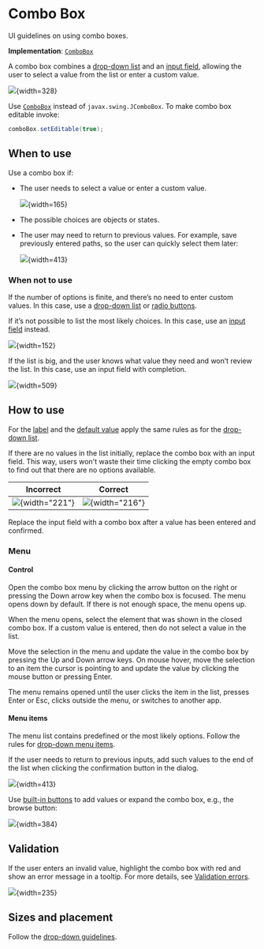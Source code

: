 <!-- Copyright 2000-2024 JetBrains s.r.o. and contributors. Use of this source code is governed by the Apache 2.0 license. -->

# Combo Box

<link-summary>UI guidelines on using combo boxes.</link-summary>

<tldr>

**Implementation**: [`ComboBox`](%gh-ic%/platform/platform-api/src/com/intellij/openapi/ui/ComboBox.java)

</tldr>

A combo box combines a [drop-down list](drop_down.md) and an [input field](input_field.md), allowing the user to select a value from the list or enter a custom value.


![](combo_box_example.png){width=328}

Use [`ComboBox`](%gh-ic%/platform/platform-api/src/com/intellij/openapi/ui/ComboBox.java) instead of `javax.swing.JComboBox`.
To make combo box editable invoke:

```java
comboBox.setEditable(true);
```

## When to use

Use a combo box if:

* The user needs to select a value or enter a custom value.

    ![](combo_box_font_size.png){width=165}

* The possible choices are objects or states.


* The user may need to return to previous values. For example, save previously entered paths, so the user can quickly
select them later:

    ![](maven.png){width=413}


### When not to use

If the number of options is finite, and there’s no need to enter custom values. In this case, use a [drop-down list](drop_down.md) or [radio buttons](radio_button.md).

If it’s not possible to list the most likely choices. In this case, use an [input field](input_field.md) instead.

![](prefill.png){width=152}

If the list is big, and the user knows what value they need and won’t review the list. In this case, use an input field with completion.

![](input_field_completion.png){width=509}


## How to use

For the [label](drop_down.md#label) and the [default value](drop_down.md#default-value) apply the same rules as for the
 [drop-down list](drop_down.md).

If there are no values in the list initially, replace the combo box with an input field.
This way, users won't waste their time clicking the empty combo box to find out that there are no options available.

| <format color="Red" style="bold">Incorrect</format> | <format color="Green" style="bold">Correct</format> |
|-----------------------------------------------------|-----------------------------------------------------|
| ![](combo_box_empty.png){width="221"}               | ![](replace_with_iput_field.png){width="216"}       |

Replace the input field with a combo box after a value has been entered and confirmed.


### Menu

#### Control

Open the combo box menu by clicking the arrow button on the right or pressing the <shortcut>Down</shortcut> arrow key when the combo box is focused.
The menu opens down by default. If there is not enough space, the menu opens up.

When the menu opens, select the element that was shown in the closed combo box. If a custom value is entered, then do not select a value in the list.

Move the selection in the menu and update the value in the combo box by pressing the <control>Up</control> and <control>Down</control> arrow keys.
On mouse hover, move the selection to an item the cursor is pointing to and update the value by clicking the mouse button or pressing <shortcut>Enter</shortcut>.

The menu remains opened until the user clicks the item in the list, presses <shortcut>Enter</shortcut> or <shortcut>Esc</shortcut>, clicks outside the menu,
or switches to another app.


#### Menu items

The menu list contains predefined or the most likely options. Follow the rules for [drop-down menu items](drop_down.md#menu-items).

If the user needs to return to previous inputs, add such values to the end of the list when clicking the confirmation button in the dialog.

![](maven.png){width=413}

Use [built-in buttons](built_in_button.md) to add values or expand the combo box, e.g., the browse button:

![](built_in_button.png){width=384}

## Validation

If the user enters an invalid value, highlight the combo box with red and show an error message in a tooltip. For
more details, see [Validation errors](validation_errors.md).

![](validation.png){width=235}


## Sizes and placement

Follow the [drop-down guidelines](drop_down.md#sizes-and-placement).
